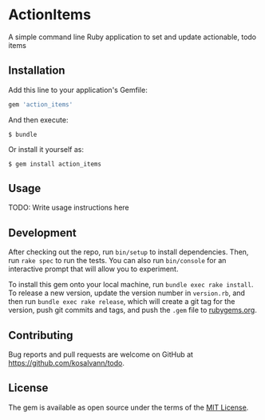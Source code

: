 # ActionItems

A simple command line Ruby application to set and update actionable, todo items

## Installation

Add this line to your application's Gemfile:

```ruby
gem 'action_items'
```

And then execute:

    $ bundle

Or install it yourself as:

    $ gem install action_items

## Usage

TODO: Write usage instructions here

## Development

After checking out the repo, run `bin/setup` to install dependencies. Then, run `rake spec` to run the tests. You can also run `bin/console` for an interactive prompt that will allow you to experiment.

To install this gem onto your local machine, run `bundle exec rake install`. To release a new version, update the version number in `version.rb`, and then run `bundle exec rake release`, which will create a git tag for the version, push git commits and tags, and push the `.gem` file to [rubygems.org](https://rubygems.org).

## Contributing

Bug reports and pull requests are welcome on GitHub at https://github.com/kosalvann/todo.

## License

The gem is available as open source under the terms of the [MIT License](https://opensource.org/licenses/MIT).
